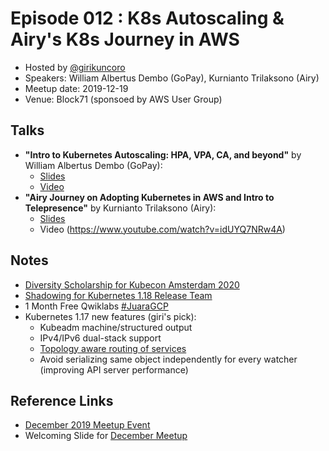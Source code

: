 # Episode 012 : K8s Autoscaling & Airy's K8s Journey in AWS

- Hosted by [@girikuncoro](http://twitter.com/girikuncoro)
- Speakers: William Albertus Dembo (GoPay), Kurnianto Trilaksono (Airy)
- Meetup date: 2019-12-19
- Venue: Block71 (sponsoed by AWS User Group)

## Talks

- **"Intro to Kubernetes Autoscaling: HPA, VPA, CA, and beyond"** by William Albertus Dembo (GoPay):
  - [Slides](https://docs.google.com/presentation/d/1p-PwgOk_DLZkTmGRTK37PLOut2rxWUXxnPOqPmKZ2t4)
  - [Video](https://youtu.be/3j_IUiPflf4)
- **"Airy Journey on Adopting Kubernetes in AWS and Intro to Telepresence"** by Kurnianto Trilaksono (Airy):
  - [Slides](https://drive.google.com/open?id=1g6RkmYd4rC8iBt5gNFKCa5IkHQYoD6Jw)
  - Video (https://www.youtube.com/watch?v=idUYQ7NRw4A)

## Notes

- [Diversity Scholarship for Kubecon Amsterdam 2020](https://events.linuxfoundation.org/kubecon-cloudnativecon-europe/attend/diversity-scholarships/)
- [Shadowing for Kubernetes 1.18 Release Team](https://docs.google.com/forms/d/e/1FAIpQLSeNrOojaEiyPNTzN1JWZS3vmU9xANC3FjQDmrU1DYl-s2o0Zw/viewform)
- 1 Month Free Qwiklabs [#JuaraGCP](http://goo.gle/JuaraGCP)
- Kubernetes 1.17 new features (giri's pick):
  - Kubeadm machine/structured output
  - IPv4/IPv6 dual-stack support
  - [Topology aware routing of services](https://imroc.io/posts/kubernetes/service-topology-en/)
  - Avoid serializing same object independently for every watcher (improving API server performance)

## Reference Links

- [December 2019 Meetup Event](https://www.meetup.com/jakarta-kubernetes/events/267215788/)
- Welcoming Slide for [December Meetup](https://docs.google.com/presentation/d/1Mwy6iZrgTp2irpg_n_AwbOS9C27UXagvL9KL5x1A19k)
